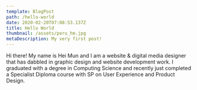 ```yaml
---
template: BlogPost
path: /hello-world
date: 2020-02-20T07:08:53.137Z
title: Hello World
thumbnail: /assets/peru_hm.jpg
metaDescription: My very first post!
---
```


Hi there! My name is Hei Mun and I am a website & digital media designer that has dabbled in graphic design and website development work. I graduated with a degree in Computing Science and recently just completed a Specialist Diploma course with SP on User Experience and Product Design. 


